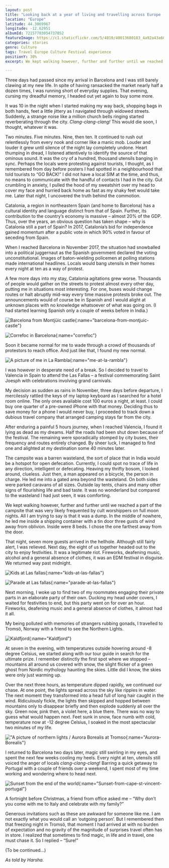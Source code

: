 ```yaml
---
layout: post
title: "Looking back at a year of living and travelling across Europe - I"
location: "Europe"
latitude: 44.3069967
longitude: -12.62951
albumId: 72157703054737852
featureImage: https://c1.staticflickr.com/5/4810/40013680183_4a92a43a60_c.jpg
categories: stories
genre: Culture
tags: Travel Europe Culture Festival experience
positionY: 30%
excerpt: We kept walking however, further and further until we reached a part of the campsite that was very likely frequented by cult worshippers on full moon nights.

---
```

Three days had passed since my arrival in Barcelona and I was still barely clawing at my new life. In spite of having ransacked the market nearly half a dozen times, I was running short of everyday supplies. That evening, cursing my dreadful memory, I headed out yet again to buy some more. 

It was 10 in the night when I started making my way back, shopping bags in both hands, feet a little jittery as I navigated through widowed streets. Suddenly, a strange noise like a million church bells ringing started reverberating through the city. _Clang-clang-clang!_ This would die soon, I thought, whatever it was.

Two minutes. Five minutes. Nine, then ten. It continued to rush out relentlessly from every nook and corner like a manic mob. Louder and louder it grew until silence of the night lay completely undone. Heart thumping in dread, I listened attentively to identify the source of that ominous sound. It was the cry of a hundred, thousand utensils banging in sync. Perhaps the locals were protesting against tourists, I thought, as I remembered from day before posters I had spotted in a neighbourhood that told tourists to “GO BACK!” I did not have a local SIM at the time, and thus, no means to communicate with the handful of contacts I had in the city. Gut crumbling in anxiety, I pulled the hood of my sweatshirt over my head to cover my face and hurried back home as fast as my shaky feet would take me. Later that night, I uncovered the truth behind the commotion.

Catalonia, a region in northeastern Spain (and home to Barcelona) has a cultural identity and language distinct from that of Spain. Further, its contribution to the country’s economy is massive – almost 20% of the GDP. Thus, over the years, an obvious question has taken shape – why is Catalonia still a part of Spain? In 2017, Catalonia’s bid for independence gained momentum after a public vote in which 90% voted in favour of seceding from Spain. 

When I reached Barcelona in November 2017, the situation had snowballed into a political juggernaut as the Spanish government declared the voting unconstitutional. Images of baton-wielding policemen at polling stations made international headlines. Locals would bang utensils in their homes every night at ten as a way of protest.

A few more days into my stay, Catalonia agitations grew worse. Thousands of people would gather on the streets to protest almost every other day, putting me in situations most interesting. For one, buses would change routes or halt abruptly mid-way every time massive protests broke out. The announcements would of course be in Spanish and I would alight at unknown places with no knowledge whatsoever of what was going on. (I had started learning Spanish only a couple of weeks before in India.)

![Barcelona from Montjüic castle](){:name="barcelona-from-montjuic-castle"} 


![Correfoc in Barcelona](){:name="correfoc"} 

Soon it became normal for me to wade through a crowd of thousands of protestors to reach office. And just like that, I found my new normal. 

![A picture of me in La Rambla](){:name="me-at-la-rambla"}

I was however in desperate need of a break. So I decided to travel to Valencia in Spain to attend the Las Fallas – a festival commemorating Saint Joesph with celebrations involving grand carnivals. 

My decision as sudden as rains in November, three days before departure, I mercilessly rattled the keys of my laptop keyboard as I searched for a hotel room online. The only ones available cost 100 euros a night, at least. I could buy one quarter of a pre-owned iPhone with that money. Deciding thus to save money for a phone I would never buy, I proceeded to track down a dubious travel company that arranged camping stays far from the city. 

After enduring a painful 5 hours journey, when I reached Valencia, I found it lying as dead as my dreams. Half the roads had been shut down because of the festival. The remaining were sporadically stomped by city buses, their frequency and routes entirely changed. By sheer luck, I managed to find one and alighted at my destination some 40 minutes later. 

The campsite was a barren wasteland, the sort of place that in India would be a hotspot for open defecation. Currently, I could spot no trace of life in any direction, intelligent or defecating. Heaving my thrifty bosom, I looked around, clueless. Just then, a man appeared on a bicycle, the person in charge. He led me into a gated area beyond the wasteland. On both sides were parked caravans of all sizes. Outside lay tents, chairs and many other signs of flourishing life and bad taste. It was no wonderland but compared to the wasteland I had just seen, it was comforting.

We kept walking however, further and further until we reached a part of the campsite that was very likely frequented by cult worshippers on full moon nights. All I am trying to say is that it was a dump. In the middle of nowhere, he led me inside a shipping container with a tin door three gusts of wind away from oblivion. Inside were 8 beds. I chose the one farthest away from the door. 

That night, seven more guests arrived in the hellhole. Although still fairly alert, I was relieved. Next day, the eight of us together headed out to the city to enjoy festivities. It was a legitimate riot. Fireworks, deafening music, alcohol and a general absence of clothes, it was an EDM festival in disguise. We returned way past midnight. 

![Kids at Las fallas](){:name="kids-at-las-fallas"}

![Parade at Las fallas](){:name="parade-at-las-fallas"}

Next morning, I woke up to find two of my roommates engaging their private parts in an elaborate party of their own. Ducking my head under covers, I waited for festivities to end, but this party went on for over an hour. Fireworks, deafening music and a general absence of clothes, it almost had it all.

My being polluted with memories of strangers rubbing gonads, I travelled to Tromsö, Norway with a friend to see the Northern Lights.  

![Kaldfjord](){:name="Kaldfjord"}

At seven in the evening, with temperatures outside hovering around -8 degree Celsius, we started along with our tour guide in search for the ultimate prize. I remember distinctly the first spot where we stopped – mountains all around us covered with snow, the slight flicker of a green ghost from Nordic mythology haunting the skies. Little did I know, the skies were only just warming up. 

Over the next three hours, as temperature dipped rapidly, we continued our chase. At one point, the lights spread across the sky like ripples in water. The next moment they transformed into a head full of long hair caught in the wind. Ridiculously fickle, the lights then skipped and hopped between mountains only to disappear briefly and then explode suddenly all over the sky. Green now, pink then, a violet here, a blue there. There was no way to guess what would happen next. Feet sunk in snow, face numb with cold, temperature now at -12 degree Celsius, I soaked in the most spectacular two minutes of my life. 

!["A picture of northern lights / Aurora Borealis at Tromso](){:name="Aurora-Borealis"}

I returned to Barcelona two days later, magic still swirling in my eyes, and spent the next few weeks cooling my heels. Every night at ten, utensils still voiced the anger of locals _clang-clang-clang_! Barring a quick getaway to Portugal with a couple of friends over a weekend, I spent most of my time working and wondering where to head next.

![Sunset from the end of the world](){:name="Sunset-from-cape-st-vincent-portugal"}

A fortnight before Christmas, a friend from office asked me – “Why don’t you come with me to Italy and celebrate with my family?”

Generous invitations such as these are awkward for someone like me. I am not exactly what you would call an ‘outgoing person’. But I remembered then that freezing night in Tromsö, that moment I had arrived at with no burden of expectation and no gravity of the magnitude of surprises travel often has in store. I realized that sometimes to find magic, in life and in travel, one must chase it. So I replied – “Sure!”

(To be continued…)

_As told by Harsha._